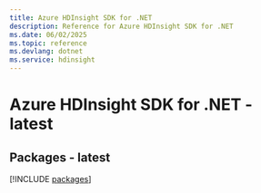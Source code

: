 ```yaml
---
title: Azure HDInsight SDK for .NET
description: Reference for Azure HDInsight SDK for .NET
ms.date: 06/02/2025
ms.topic: reference
ms.devlang: dotnet
ms.service: hdinsight
---
```

# Azure HDInsight SDK for .NET - latest
## Packages - latest
[!INCLUDE [packages](hdinsight-index.md)]